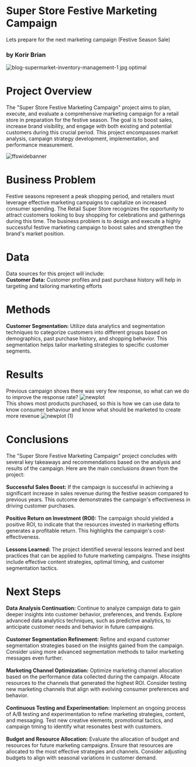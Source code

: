# Super Store Festive Marketing Campaign
Lets prepare for the next marketing campaign (Festive Season Sale)<br>
### by Korir Brian
![blog-supermarket-inventory-management-1 jpg optimal](https://github.com/korir5/Festive_Marketing_Campaign/assets/11253509/68533ceb-8616-4f05-b913-9ebd0ebae19c)

# Project Overview
The "Super Store Festive Marketing Campaign" project aims to plan, execute, and evaluate a comprehensive marketing campaign for a  retail store in preparation for the festive season. The goal is to boost sales, increase brand visibility, and engage with both existing and potential customers during this crucial period. This project encompasses market analysis, campaign strategy development, implementation, and performance measurement.

![ffswidebanner](https://github.com/korir5/Festive_Marketing_Campaign/assets/11253509/a5169d11-6ea5-46bd-81e0-73abefea129a)
# Business Problem
Festive seasons represent a peak shopping period, and retailers must leverage effective marketing campaigns to capitalize on increased consumer spending. The Retail Super Store recognizes the opportunity to attract customers looking to buy shopping for celebrations and gatherings during this time. The business problem is to design and execute a highly successful festive marketing campaign to boost sales and strengthen the brand's market position.
# Data
Data sources for this project will include:<br>
<b>Customer Data:</b> Customer profiles and past purchase history will help in targeting and tailoring marketing efforts
# Methods
<b>Customer Segmentation:</b> Utilize data analytics and segmentation techniques to categorize customers into different groups based on demographics, past purchase history, and shopping behavior. This segmentation helps tailor marketing strategies to specific customer segments.
# Results
Previous campaign shows there was very few response, so what can we do to improve the response rate?
![newplot](https://github.com/korir5/Festive_Marketing_Campaign/assets/11253509/4226ae52-2bc2-4319-a4e1-5f47ec1f317a)
<br>
This shows most products purchased, so this is how we can use data to know consumer behaviour and know what should be marketed to create more revenue
![newplot (1)](https://github.com/korir5/Festive_Marketing_Campaign/assets/11253509/5822ae01-4896-4fb2-b114-2e123b1c3c22)


# Conclusions
The "Super Store Festive Marketing Campaign" project concludes with several key takeaways and recommendations based on the analysis and results of the campaign. Here are the main conclusions drawn from the project:<br><br>
<b>Successful Sales Boost:</b> If the campaign is successful in achieving a significant increase in sales revenue during the festive season compared to previous years. This outcome demonstrates the campaign's effectiveness in driving customer purchases.<br><br>
<b>Positive Return on Investment (ROI):</b> The campaign should yielded a positive ROI, to indicate that the resources invested in marketing efforts generates a profitable return. This highlights the campaign's cost-effectiveness.<br><br>
<b>Lessons Learned:</b> The project identified several lessons learned and best practices that can be applied to future marketing campaigns. These insights include effective content strategies, optimal timing, and customer segmentation tactics.
# Next Steps 
<b>Data Analysis Continuation:</b> Continue to analyze campaign data to gain deeper insights into customer behavior, preferences, and trends. Explore advanced data analytics techniques, such as predictive analytics, to anticipate customer needs and behavior in future campaigns.<br><br>
<b>Customer Segmentation Refinement:</b> Refine and expand customer segmentation strategies based on the insights gained from the campaign. Consider using more advanced segmentation methods to tailor marketing messages even further.<br><br>
<b>Marketing Channel Optimization:</b> Optimize marketing channel allocation based on the performance data collected during the campaign. Allocate resources to the channels that generated the highest ROI. Consider testing new marketing channels that align with evolving consumer preferences and behavior.<br><br>
<b>Continuous Testing and Experimentation:</b> Implement an ongoing process of A/B testing and experimentation to refine marketing strategies, content, and messaging. Test new creative elements, promotional tactics, and campaign timing to identify what resonates best with customers.<br><br>
<b>Budget and Resource Allocation:</b> Evaluate the allocation of budget and resources for future marketing campaigns. Ensure that resources are allocated to the most effective strategies and channels. Consider adjusting budgets to align with seasonal variations in customer demand.

